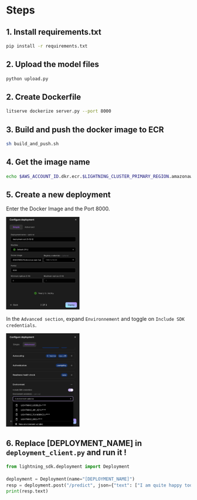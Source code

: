 # Steps

## 1. Install requirements.txt

```bash
pip install -r requirements.txt
```

## 2. Upload the model files

```bash
python upload.py
```

## 2. Create Dockerfile

```bash
litserve dockerize server.py --port 8000
```

## 3. Build and push the docker image to ECR

```bash
sh build_and_push.sh
```

## 4. Get the image name

```bash
echo $AWS_ACCOUNT_ID.dkr.ecr.$LIGHTNING_CLUSTER_PRIMARY_REGION.amazonaws.com/litserve-model:latest
```

## 5. Create a new deployment

Enter the Docker Image and the Port 8000.

<img src="../image.png" alt="drawing" style="width:200px;"/>

In the `Advanced section`, expand `Environnement` and toggle on `Include SDK credentials`.

<img src="sdk_envs.png" alt="drawing" style="width:200px;"/>



## 6. Replace [DEPLOYMENT_NAME] in `deployment_client.py` and run it !

```python
from lightning_sdk.deployment import Deployment

deployment = Deployment(name="[DEPLOYMENT_NAME]")
resp = deployment.post("/predict", json={"text": ["I am quite happy today", "I am quite sad today"]})
print(resp.text)
```

